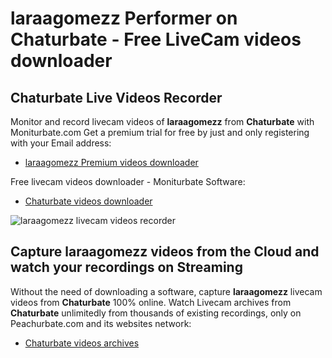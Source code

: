 # laraagomezz Performer on Chaturbate - Free LiveCam videos downloader

## Chaturbate Live Videos Recorder

Monitor and record livecam videos of **laraagomezz** from **Chaturbate** with Moniturbate.com
Get a premium trial for free by just and only registering with your Email address:
* [laraagomezz Premium videos downloader](https://moniturbate.com/request-demo-licence-key.html)

Free livecam videos downloader - Moniturbate Software:
* [Chaturbate videos downloader](https://moniturbate.com/moniturbate-download-software.html)

![laraagomezz livecam videos recorder](https://peachurnet.com/templates/moniturbate-software.png)


## Capture laraagomezz videos from the Cloud and watch your recordings on Streaming

Without the need of downloading a software, capture **laraagomezz** livecam videos from **Chaturbate** 100% online.
Watch Livecam archives from **Chaturbate** unlimitedly from thousands of existing recordings, only on Peachurbate.com and its websites network:
* [Chaturbate videos archives](https://peachurnet.com/)